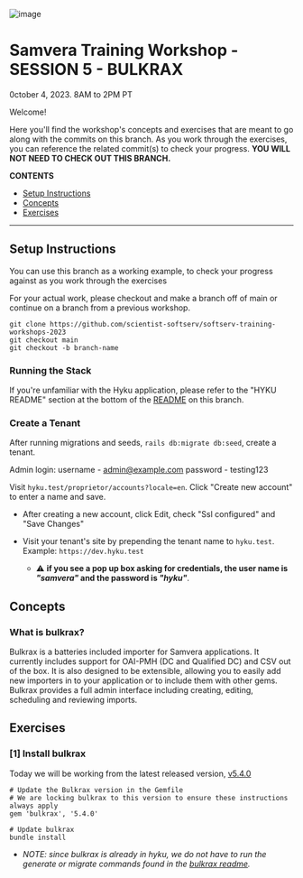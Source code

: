 ![image](https://user-images.githubusercontent.com/10081604/265060617-1a3cb12c-ee6f-494e-9ed6-610135e377d2.png)

# Samvera Training Workshop - SESSION 5 - BULKRAX

0ctober 4, 2023. 8AM to 2PM PT

Welcome!

Here you'll find the workshop's concepts and exercises that are meant to go along with the commits on this branch. As you work through the exercises, you can reference the related commit(s) to check your progress. **YOU WILL NOT NEED TO CHECK OUT THIS BRANCH.**

**CONTENTS**
- [Setup Instructions](#setup-instructions)
- [Concepts](#concepts)
- [Exercises](#exercises)
---

## Setup Instructions
You can use this branch as a working example, to check your progress against as you work through the exercises

For your actual work, please checkout and make a branch off of main or continue on a branch from a previous workshop.

```
git clone https://github.com/scientist-softserv/softserv-training-workshops-2023
git checkout main
git checkout -b branch-name
```

### Running the Stack
If you're unfamiliar with the Hyku application, please refer to the "HYKU README" section at the bottom of the [README](./README.md) on this branch.

### Create a Tenant

After running migrations and seeds, `rails db:migrate db:seed`, create a tenant.

Admin login:
  username - admin@example.com
  password - testing123

Visit `hyku.test/proprietor/accounts?locale=en`. Click "Create new account" to enter a name and save.
- After creating a new account, click Edit, check "Ssl configured" and "Save Changes"
- Visit your tenant's site by prepending the tenant name to `hyku.test`. Example: `https://dev.hyku.test`

  - :warning: **if you see a pop up box asking for credentials, the user name is _"samvera"_ and the password is _"hyku"_**.

## Concepts
### What is bulkrax?
Bulkrax is a batteries included importer for Samvera applications. It currently includes support for OAI-PMH (DC and Qualified DC) and CSV out of the box. It is also designed to be extensible, allowing you to easily add new importers in to your application or to include them with other gems. Bulkrax provides a full admin interface including creating, editing, scheduling and reviewing imports.
## Exercises
### [1] Install bulkrax
Today we will be working from the latest released version, [v5.4.0](https://github.com/samvera-labs/bulkrax/releases/tag/v5.4.0)

```
# Update the Bulkrax version in the Gemfile
# We are locking bulkrax to this version to ensure these instructions always apply
gem 'bulkrax', '5.4.0'

# Update bulkrax
bundle install
```
- _NOTE: since bulkrax is already in hyku, we do not have to run the generate or migrate commands found in the [bulkrax readme](https://github.com/samvera-labs/bulkrax#install-generator)._


